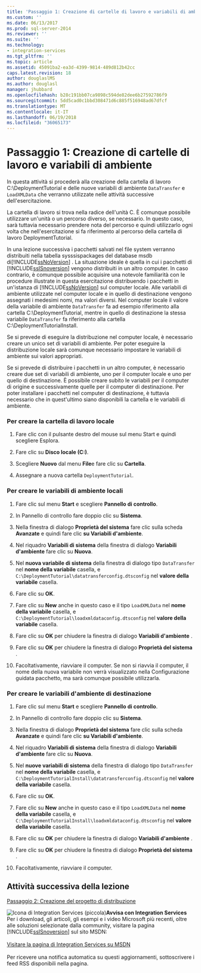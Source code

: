 ```yaml
---
title: 'Passaggio 1: Creazione di cartelle di lavoro e variabili di ambiente | Microsoft Docs'
ms.custom: ''
ms.date: 06/13/2017
ms.prod: sql-server-2014
ms.reviewer: ''
ms.suite: ''
ms.technology:
- integration-services
ms.tgt_pltfrm: ''
ms.topic: article
ms.assetid: 45091ba2-ea3d-4399-9814-489d812b42cc
caps.latest.revision: 18
author: douglaslMS
ms.author: douglasl
manager: jhubbard
ms.openlocfilehash: b28c191bb07ca9898c594de82dee6b27592786f9
ms.sourcegitcommit: 5dd5cad0c1bbd308471d6c885f516948ad67dfcf
ms.translationtype: MT
ms.contentlocale: it-IT
ms.lasthandoff: 06/19/2018
ms.locfileid: "36065173"
---
```

# <a name="step-1-creating-working-folders-and-environment-variables"></a>Passaggio 1: Creazione di cartelle di lavoro e variabili di ambiente
  In questa attività si procederà alla creazione della cartella di lavoro C:\DeploymentTutorial e delle nuove variabili di ambiente `DataTransfer` e `LoadXMLData` che verranno utilizzate nelle attività successive dell'esercitazione.  
  
 La cartella di lavoro si trova nella radice dell'unità C. È comunque possibile utilizzare un'unità o un percorso diverso, se necessario. In questo caso, sarà tuttavia necessario prendere nota del percorso e quindi utilizzarlo ogni volta che nell'esercitazione si fa riferimento al percorso della cartella di lavoro DeploymentTutorial.  
  
 In una lezione successiva i pacchetti salvati nel file system verranno distribuiti nella tabella sysssispackages del database msdb di[!INCLUDE[ssNoVersion](../includes/ssnoversion-md.md)] . La situazione ideale è quella in cui i pacchetti di [!INCLUDE[ssISnoversion](../includes/ssisnoversion-md.md)] vengono distribuiti in un altro computer. In caso contrario, è comunque possibile acquisire una notevole familiarità con le procedure illustrate in questa esercitazione distribuendo i pacchetti in un'istanza di [!INCLUDE[ssNoVersion](../includes/ssnoversion-md.md)] sul computer locale. Alle variabili di ambiente utilizzate nel computer locale e in quello di destinazione vengono assegnati i medesimi nomi, ma valori diversi. Nel computer locale il valore della variabile di ambiente `DataTransfer` fa ad esempio riferimento alla cartella C:\DeploymentTutorial, mentre in quello di destinazione la stessa variabile `DataTransfer` fa riferimento alla cartella C:\DeploymentTutorialInstall.  
  
 Se si prevede di eseguire la distribuzione nel computer locale, è necessario creare un unico set di variabili di ambiente. Per poter eseguire la distribuzione locale sarà comunque necessario impostare le variabili di ambiente sui valori appropriati.  
  
 Se si prevede di distribuire i pacchetti in un altro computer, è necessario creare due set di variabili di ambiente, uno per il computer locale e uno per quello di destinazione. È possibile creare subito le variabili per il computer di origine e successivamente quelle per il computer di destinazione. Per poter installare i pacchetti nel computer di destinazione, è tuttavia necessario che in quest'ultimo siano disponibili la cartella e le variabili di ambiente.  
  
### <a name="to-create-the-local-working-folder"></a>Per creare la cartella di lavoro locale  
  
1.  Fare clic con il pulsante destro del mouse sul menu Start e quindi scegliere Esplora.  
  
2.  Fare clic su **Disco locale (C:)**.  
  
3.  Scegliere **Nuovo** dal menu **File**e fare clic su **Cartella**.  
  
4.  Assegnare a nuova cartella `DeploymentTutorial`.  
  
### <a name="to-create-local-environment-variables"></a>Per creare le variabili di ambiente locali  
  
1.  Fare clic sul menu **Start** e scegliere **Pannello di controllo**.  
  
2.  In Pannello di controllo fare doppio clic su **Sistema**.  
  
3.  Nella finestra di dialogo **Proprietà del sistema** fare clic sulla scheda **Avanzate** e quindi fare clic **su Variabili d'ambiente**.  
  
4.  Nel riquadro **Variabili di sistema** della finestra di dialogo **Variabili d'ambiente** fare clic su **Nuova**.  
  
5.  Nel **nuova variabile di sistema** della finestra di dialogo tipo `DataTransfer` nel **nome della variabile** casella, e `C:\DeploymentTutorial\datatransferconfig.dtsconfig` nel **valore della variabile** casella.  
  
6.  Fare clic su **OK**.  
  
7.  Fare clic su **New** anche in questo caso e il tipo `LoadXMLData` nel **nome della variabile** casella, e `C:\DeploymentTutorial\loadxmldataconfig.dtsconfig` nel **valore della variabile** casella.  
  
8.  Fare clic su **OK** per chiudere la finestra di dialogo **Variabili d'ambiente** .  
  
9. Fare clic su **OK** per chiudere la finestra di dialogo **Proprietà del sistema** .  
  
10. Facoltativamente, riavviare il computer. Se non si riavvia il computer, il nome della nuova variabile non verrà visualizzato nella Configurazione guidata pacchetto, ma sarà comunque possibile utilizzarla.  
  
### <a name="to-create-destination-environment-variables"></a>Per creare le variabili d'ambiente di destinazione  
  
1.  Fare clic sul menu **Start** e scegliere **Pannello di controllo**.  
  
2.  In Pannello di controllo fare doppio clic su **Sistema**.  
  
3.  Nella finestra di dialogo **Proprietà del sistema** fare clic sulla scheda **Avanzate** e quindi fare clic **su Variabili d'ambiente**.  
  
4.  Nel riquadro **Variabili di sistema** della finestra di dialogo **Variabili d'ambiente** fare clic su **Nuova**.  
  
5.  Nel **nuove variabili di sistema** della finestra di dialogo tipo `DataTransfer` nel **nome della variabile** casella, e `C:\DeploymentTutorialInstall\datatransferconfig.dtsconfig` nel **valore della variabile** casella.  
  
6.  Fare clic su **OK**.  
  
7.  Fare clic su **New** anche in questo caso e il tipo `LoadXMLData` nel **nome della variabile** casella, e `C:\DeploymentTutorialInstall\loadxmldataconfig.dtsconfig` nel **valore della variabile** casella.  
  
8.  Fare clic su **OK** per chiudere la finestra di dialogo **Variabili d'ambiente** .  
  
9. Fare clic su **OK** per chiudere la finestra di dialogo **Proprietà del sistema** .  
  
10. Facoltativamente, riavviare il computer.  
  
## <a name="next-task-in-lesson"></a>Attività successiva della lezione  
 [Passaggio 2: Creazione del progetto di distribuzione](../integration-services/lesson-1-2-creating-the-deployment-project.md)  
  
![Icona di Integration Services (piccola)](media/dts-16.gif "icona di Integration Services (piccola)")**Avvisa con Integration Services** <br /> Per i download, gli articoli, gli esempi e i video Microsoft più recenti, oltre alle soluzioni selezionate dalla community, visitare la pagina [!INCLUDE[ssISnoversion](../includes/ssisnoversion-md.md)] sul sito MSDN:<br /><br /> [Visitare la pagina di Integration Services su MSDN](http://go.microsoft.com/fwlink/?LinkId=136655)<br /><br /> Per ricevere una notifica automatica su questi aggiornamenti, sottoscrivere i feed RSS disponibili nella pagina.  
  
  
